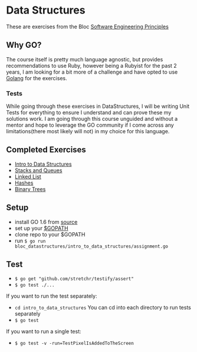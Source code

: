 # Data Structures

These are exercises from the Bloc [Software Engineering Principles](https://www.bloc.io/software-engineering-track)

## Why GO?

The course itself is pretty much language agnostic, but provides recommendations to use Ruby, however being a Rubyist for the past 2 years, I am looking for a bit more of a challenge and have opted to use [Golang](https://golang.org/) for the exercises. 

### Tests

While going through these exercises in DataStructures, I will be writing Unit Tests for everything to ensure I understand and can prove these my solutions work. I am going through this course unguided and without a mentor and hope to leverage the GO community if I come across any limitations(there most likely will not) in my choice for this language.

## Completed Exercises
- [Intro to Data Structures](https://github.com/bdougie/bloc-data-structures/tree/master/intro_to_data_structures)
- [Stacks and Queues](https://github.com/bdougie/bloc-data-structures/tree/master/stacks_and_queues)
- [Linked List](https://github.com/bdougie/bloc-data-structures/tree/master/linked_lists)
- [Hashes](https://github.com/bdougie/bloc-data-structures/tree/master/hashes_1)
- [Binary Trees](https://github.com/bdougie/bloc-data-structures/tree/master/binary_trees)

## Setup

- install GO 1.6 from [source](https://golang.org/dl/)
- set up your [$GOPATH](https://www.kajabinext.com/marketplace/courses/1222)
- clone repo to your $GOPATH
- run `$ go run bloc_datastructures/intro_to_data_structures/assignment.go`

## Test

- `$ go get "github.com/stretchr/testify/assert"`
- `$ go test ./...`

If you want to run the test separately:

- `cd intro_to_data_structures` You can cd into each directory to run
tests separately
- `$ go test`

If you want to run a single test:

- `$ go test -v -run=TestPixelIsAddedToTheScreen`
